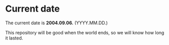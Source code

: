 # Current date

The current date is **2004.09.06.** (YYYY.MM.DD.)

This repository will be good when the world ends, so we will know how long it lasted.
